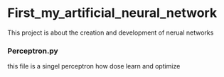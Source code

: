 # First_my_artificial_neural_network
This project is about the creation and development of nerual networks

### Perceptron.py
this file is a singel perceptron how dose learn and optimize 

